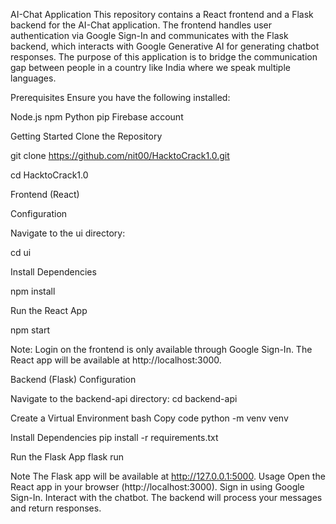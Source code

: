 AI-Chat Application
This repository contains a React frontend and a Flask backend for the AI-Chat application. The frontend handles user authentication via Google Sign-In and communicates with the Flask backend, which interacts with Google Generative AI for generating chatbot responses. The purpose of this application is to bridge the communication gap between people in a country like India where we speak multiple languages.

Prerequisites
Ensure you have the following installed:

Node.js
npm
Python
pip
Firebase account

Getting Started
Clone the Repository

git clone https://github.com/nit00/HacktoCrack1.0.git

cd HacktoCrack1.0

Frontend (React)

Configuration

Navigate to the ui directory:

cd ui

Install Dependencies

npm install


Run the React App

npm start

Note:
Login on the frontend is only available through Google Sign-In.
The React app will be available at http://localhost:3000.

Backend (Flask)
Configuration

Navigate to the backend-api directory:
cd backend-api

Create a Virtual Environment
bash
Copy code
python -m venv venv

Install Dependencies
pip install -r requirements.txt

Run the Flask App
flask run

Note
The Flask app will be available at http://127.0.0.1:5000.
Usage
Open the React app in your browser (http://localhost:3000).
Sign in using Google Sign-In.
Interact with the chatbot. The backend will process your messages and return responses.

